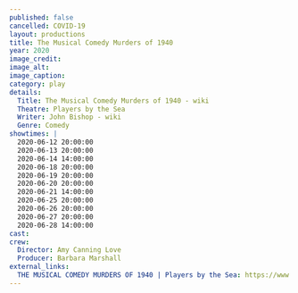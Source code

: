 ```yaml
---
published: false
cancelled: COVID-19
layout: productions
title: The Musical Comedy Murders of 1940
year: 2020
image_credit: 
image_alt:
image_caption:
category: play
details:
  Title: The Musical Comedy Murders of 1940 - wiki
  Theatre: Players by the Sea
  Writer: John Bishop - wiki
  Genre: Comedy
showtimes: |
  2020-06-12 20:00:00
  2020-06-13 20:00:00
  2020-06-14 14:00:00
  2020-06-18 20:00:00
  2020-06-19 20:00:00
  2020-06-20 20:00:00
  2020-06-21 14:00:00
  2020-06-25 20:00:00
  2020-06-26 20:00:00
  2020-06-27 20:00:00
  2020-06-28 14:00:00
cast:
crew:
  Director: Amy Canning Love
  Producer: Barbara Marshall
external_links:
  THE MUSICAL COMEDY MURDERS OF 1940 | Players by the Sea: https://www.playersbythesea.org/musical-comedy-murders-of-1940
---
```

